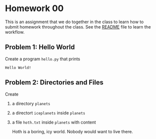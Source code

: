 # Homework 00

This is an assignment that we do together in the class to learn how to
submit homework throughout the class. See the [README](README.md) file
to learn the workflow.

## Problem 1: Hello World

Create a program `hello.py` that prints 
```
Hello World!
```

## Problem 2: Directories and Files

Create
1. a directory `planets` 
2. a directort `iceplanets` inside `planets`
3. a file `hoth.txt` inside `planets` with content

      Hoth is a boring, icy world.
	  Nobody would want to live there.
	  
	  



